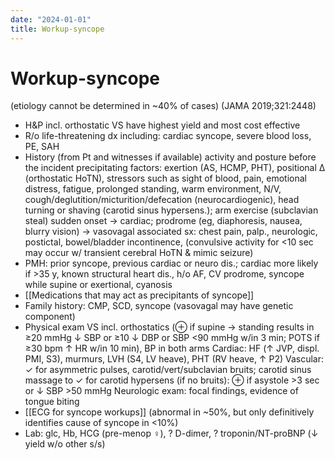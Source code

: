 ```yaml
---
date: "2024-01-01"
title: Workup-syncope
---
```



# Workup-syncope

(etiology cannot be determined in ~40% of cases) (JAMA 2019;321:2448)

- H&P incl. orthostatic VS have highest yield and most cost effective
- R/o life-threatening dx including: cardiac syncope, severe blood loss, PE, SAH
- History (from Pt and witnesses if available)
  activity and posture before the incident
  precipitating factors: exertion (AS, HCMP, PHT), positional ∆ (orthostatic HoTN), stressors such as sight of blood, pain, emotional distress, fatigue, prolonged standing, warm environment, N/V, cough/deglutition/micturition/defecation (neurocardiogenic), head turning or shaving (carotid sinus hypersens.); arm exercise (subclavian steal)
  sudden onset → cardiac; prodrome (eg, diaphoresis, nausea, blurry vision) → vasovagal
  associated sx: chest pain, palp., neurologic, postictal, bowel/bladder incontinence, (convulsive activity for <10 sec may occur w/ transient cerebral HoTN & mimic seizure)
- PMH: prior syncope, previous cardiac or neuro dis.; cardiac more likely if >35 y, known structural heart dis., h/o AF, CV prodrome, syncope while supine or exertional, cyanosis
- [[Medications that may act as precipitants of syncope]]
- Family history: CMP, SCD, syncope (vasovagal may have genetic component)
- Physical exam
  VS incl. orthostatics (⊕ if supine → standing results in ≥20 mmHg ↓ SBP or ≥10 ↓ DBP or SBP <90 mmHg w/in 3 min; POTS if ≥30 bpm ↑ HR w/in 10 min), BP in both arms
  Cardiac: HF (↑ JVP, displ. PMI, S3), murmurs, LVH (S4, LV heave), PHT (RV heave, ↑ P2)
  Vascular: ✓ for asymmetric pulses, carotid/vert/subclavian bruits; carotid sinus massage to ✓ for carotid hypersens (if no bruits): ⊕ if asystole >3 sec or ↓ SBP >50 mmHg
  Neurologic exam: focal findings, evidence of tongue biting
- [[ECG for syncope workups]] (abnormal in ~50%, but only definitively identifies cause of syncope in <10%)
- Lab: glc, Hb, HCG (pre-menop ♀), ? D-dimer, ? troponin/NT-proBNP (↓ yield w/o other s/s)
